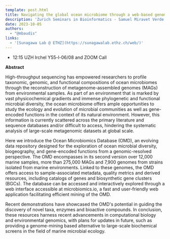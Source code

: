 ```yaml
---
template: post.html
title: Navigating the global ocean microbiome through a web-based genome collection
description: 'Zurich Seminars in Bioinformatics - Samuel Miravet Verde (Sunagawa Lab ETHZ)'
date: 2023-10-05
authors:
  - "@mbaudis"
links:
  - '[Sunagawa Lab @ ETHZ](https://sunagawalab.ethz.ch/web/)'
---
```


* 12:15 UZH Irchel Y55-l-06/08 and ZOOM Call

**Abstract**

High-throughput sequencing has empowered researchers to profile taxonomic, genomic, and functional compositions of ocean microbiomes through the reconstruction of metagenome-assembled genomes (MAGs) from environmental samples. As part of an environment that is marked by vast physicochemical gradients and immense phylogenetic and functional microbial diversity, the ocean microbiome offers ample opportunities to study the ecology and evolution of microbial communities as well as gene-encoded functions in the context of its natural environment. However, this information is currently scattered across the primary literature and sequence databases and/or difficult to access, hindering the systematic analysis of large-scale metagenomic datasets at global scale.


Here we introduce the Ocean Microbiomics Database (OMD), an evolving data repository designed for the exploration of ocean microbial diversity, biogeography, and gene-encoded functions from a genomic-resolved perspective. The OMD encompasses in its second version over 12,000 marine samples, more than 275,000 MAGs and 7,900 genomes from strains isolated from marine environments. Linked to these genomes, the OMD offers access to sample-associated metadata, quality metrics and derived resources, including catalogs of genes and biosynthetic gene clusters (BGCs). The database can be accessed and interactively explored through a web interface accessible at microbiomics.io, a fast and user-friendly web application facilitating efficient mining of the OMD. 


Recent demonstrations have showcased the OMD's potential in guiding the discovery of novel taxa, enzymes and bioactive compounds. In conclusion, these resources harness recent advancements in computational biology and environmental genomics, with plans for updates in future, such as providing a genome-mining based alternative to large-scale biochemical screens in the field of marine microbial ecology.
